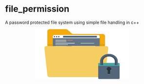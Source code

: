 # file_permission
A password protected file system using simple file handling in c++
<p align="center"> <img src="images/download.png"> </p>

